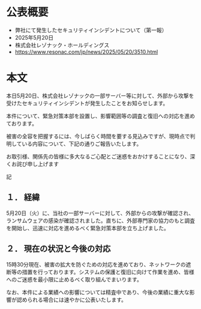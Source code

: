 # 公表概要
- 弊社にて発生したセキュリティインシデントについて（第一報）
- 2025年5月20日
- 株式会社レゾナック・ホールディングス
- https://www.resonac.com/jp/news/2025/05/20/3510.html

# 本文
本日5月20日、株式会社レゾナックの一部サーバー等に対して、外部から攻撃を受けたセキュリティインシデントが発生したことをお知らせします。

本件について、緊急対策本部を設置し、影響範囲等の調査と復旧への対応を進めております。

被害の全容を把握するには、今しばらく時間を要する見込みですが、現時点で判明している内容について、下記の通りご報告いたします。

お取引様、関係先の皆様に多大なるご心配とご迷惑をおかけすることになり、深くお詫び申し上げます

記

## １．    経緯
5月20日（火）に、当社の一部サーバーに対して、外部からの攻撃が確認され、ランサムウェアの感染が確認されました。直ちに、外部専門家の協力のもと調査を開始し、迅速に対応を進めるべく緊急対策本部を立ち上げました。

## ２．    現在の状況と今後の対応
15時30分現在、被害の拡大を防ぐための対応を進めており、ネットワークの遮断等の措置を行っております。システムの保護と復旧に向けて作業を進め、皆様へのご迷惑を最小限に止めるべく取り組んでまいります。

なお、本件による業績への影響については精査中であり、今後の業績に重大な影響が認められる場合には速やかに公表いたします。
